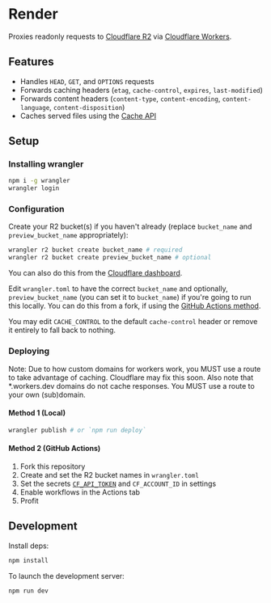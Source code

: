 # Render

Proxies readonly requests to [Cloudflare R2](https://developers.cloudflare.com/r2) via [Cloudflare Workers](https://workers.dev).

## Features
- Handles `HEAD`, `GET`, and `OPTIONS` requests
- Forwards caching headers (`etag`, `cache-control`, `expires`, `last-modified`)
- Forwards content headers (`content-type`, `content-encoding`, `content-language`, `content-disposition`)
- Caches served files using the [Cache API](https://developers.cloudflare.com/workers/runtime-apis/cache/)

## Setup

### Installing wrangler

```sh
npm i -g wrangler
wrangler login
```

### Configuration

Create your R2 bucket(s) if you haven't already (replace `bucket_name` and `preview_bucket_name` appropriately):
```sh
wrangler r2 bucket create bucket_name # required
wrangler r2 bucket create preview_bucket_name # optional
```
You can also do this from the [Cloudflare dashboard](https://dash.cloudflare.com/?to=/:account/r2/buckets/new).

Edit `wrangler.toml` to have the correct `bucket_name` and optionally, `preview_bucket_name`  (you can set it to `bucket_name`) if you're going to run this locally.
You can do this from a fork, if using the [GitHub Actions method](#method-2-github-actions).

You may edit `CACHE_CONTROL` to the default `cache-control` header or remove it entirely to fall back to nothing.

### Deploying

Note: Due to how custom domains for workers work, you MUST use a route to take advantage of caching. Cloudflare may fix this soon.
Also note that *.workers.dev domains do not cache responses. You MUST use a route to your own (sub)domain.

#### Method 1 (Local)
```sh
wrangler publish # or `npm run deploy`
```

#### Method 2 (GitHub Actions)
1. Fork this repository
2. Create and set the R2 bucket names in `wrangler.toml`
3. Set the secrets [`CF_API_TOKEN`](https://dash.cloudflare.com/profile/api-tokens) and `CF_ACCOUNT_ID` in settings
4. Enable workflows in the Actions tab
5. Profit

## Development

Install deps:
```sh
npm install
```

To launch the development server:
```sh
npm run dev
```
